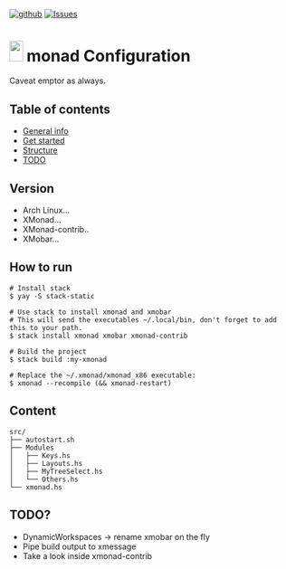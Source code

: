 [![github](https://img.shields.io/badge/git-github-lightgray.svg)](https://github.com/Yann21/xmonad-config) [![Issues](https://img.shields.io/badge/issues-github-green.svg)](https://github.com/Yann21/xmonad-config/issues)
# <img src="https://external-content.duckduckgo.com/iu/?u=https%3A%2F%2Fupload.wikimedia.org%2Fwikipedia%2Fcommons%2F7%2F72%2FXmonad-logo.png&f=1&nofb=1" height="36.5" width="23.5" /> monad Configuration
Caveat emptor as always.

## Table of contents
* [General info](#version)
* [Get started](#how-to-run)
* [Structure](#content)
* [TODO](#todo)

## Version
* Arch Linux...
* XMonad...
* XMonad-contrib..
* XMobar...

## How to run
```
# Install stack
$ yay -S stack-static

# Use stack to install xmonad and xmobar
# This will send the executables ~/.local/bin, don't forget to add this to your path.
$ stack install xmonad xmobar xmonad-contrib

# Build the project
$ stack build :my-xmonad

# Replace the ~/.xmonad/xmonad_x86 executable:
$ xmonad --recompile (&& xmonad-restart)
```

## Content
```
src/
├── autostart.sh
├── Modules
│   ├── Keys.hs
│   ├── Layouts.hs
│   ├── MyTreeSelect.hs
│   └── Others.hs
└── xmonad.hs
```

## TODO?
* DynamicWorkspaces -> rename xmobar on the fly
* Pipe build output to xmessage
* Take a look inside xmonad-contrib
